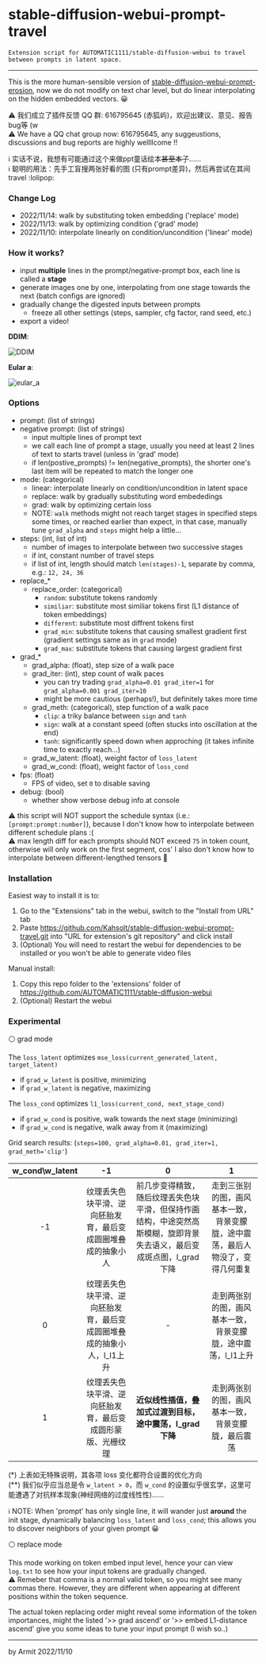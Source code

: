# stable-diffusion-webui-prompt-travel

    Extension script for AUTOMATIC1111/stable-diffusion-webui to travel between prompts in latent space.

----

This is the more human-sensible version of [stable-diffusion-webui-prompt-erosion](https://github.com/Kahsolt/stable-diffusion-webui-prompt-erosion), 
now we do not modify on text char level, but do linear interpolating on the hidden embedded vectors. 😀  

⚠ 我们成立了插件反馈 QQ 群: 616795645 (赤狐屿)，欢迎出建议、意见、报告bug等 (w  
⚠ We have a QQ chat group now: 616795645, any suggeustions, discussions and bug reports are highly wellllcome !!  

ℹ 实话不说，我想有可能通过这个来做ppt童话绘本<del>甚至本子</del>……  
ℹ 聪明的用法：先手工盲搜两张好看的图 (只有prompt差异)，然后再尝试在其间 travel :lolipop:  


### Change Log

- 2022/11/14: walk by substituting token embedding ('replace' mode)
- 2022/11/13: walk by optimizing condition ('grad' mode)
- 2022/11/10: interpolate linearly  on condition/uncondition ('linear' mode)


### How it works?

- input **multiple** lines in the prompt/negative-prompt box, each line is called a **stage**
- generate images one by one, interpolating from one stage towards the next (batch configs are ignored)
- gradually change the digested inputs between prompts
  - freeze all other settings (steps, sampler, cfg factor, rand seed, etc.)
- export a video!

**DDIM**:

![DDIM](img/ddim.gif)

**Eular a**:

![eular_a](img/eular_a.gif)


### Options

- prompt: (list of strings)
- negative prompt: (list of strings)
  - input multiple lines of prompt text
  - we call each line of prompt a stage, usually you need at least 2 lines of text to starts travel (unless in 'grad' mode)
  - if len(postive_prompts) != len(negative_prompts), the shorter one's last item will be repeated to match the longer one
- mode: (categorical)
  - linear: interpolate linearly on condition/uncondition in latent space
  - replace: walk by gradually substituting word embededings 
  - grad: walk by optimizing certain loss
  - NOTE: `walk` methods might not reach target stages in specified steps some times, or reached earlier than expect, in that case, manually tune `grad_alpha` and `steps`  might help a little...
- steps: (int, list of int)
  - number of images to interpolate between two successive stages
  - if int, constant number of travel steps
  - if list of int, length should match `len(stages)-1`, separate by comma, e.g.: `12, 24, 36`
- replace_*
  - replace_order: (categorical)
    - `random`: substitute tokens randomly
    - `similiar`: substitute most similiar tokens first (L1 distance of token embeddings)
    - `different`: substitute most diffrent tokens first
    - `grad_min`: substitute tokens that causing smallest gradient first (gradient settings same as in `grad` mode)
    - `grad_max`: substitute tokens that causing largest gradient first
- grad_*
  - grad_alpha: (float), step size of a walk pace
  - grad_iter: (int), step count of walk paces
    - you can try trading `grad_alpha=0.01 grad_iter=1` for `grad_alpha=0.001 grad_iter=10`
    - might be more cautious (perhaps!), but definitely takes more time
  - grad_meth: (categorical), step function of a walk pace
    - `clip`: a triky balance between `sign` and `tanh`
    - `sign`: walk at a constant speed (often stucks into oscillation at the end)
    - `tanh`: significantly speed down when approching (it takes infinite time to exactly reach...)
  - grad_w_latent: (float), weight factor of `loss_latent`
  - grad_w_cond: (float), weight factor of `loss_cond`
- fps: (float)
  - FPS of video, set `0` to disable saving
- debug: (bool)
  - whether show verbose debug info at console

⚠ this script will NOT support the schedule syntax (i.e.: `[prompt:prompt:number]`), because I don't know how to interpolate between different schedule plans :(  
⚠ max length diff for each prompts should NOT exceed `75` in token count, otherwise will only work on the first segment, cos' I also don't know how to interpolate between different-lengthed tensors 🤔  


### Installation

Easiest way to install it is to:
1. Go to the "Extensions" tab in the webui, switch to the "Install from URL" tab
2. Paste https://github.com/Kahsolt/stable-diffusion-webui-prompt-travel.git into "URL for extension's git repository" and click install
3. (Optional) You will need to restart the webui for dependencies to be installed or you won't be able to generate video files

Manual install:
1. Copy this repo folder to the 'extensions' folder of https://github.com/AUTOMATIC1111/stable-diffusion-webui
2. (Optional) Restart the webui


### Experimental

⚪ grad mode

The `loss_latent` optimizes `mse_loss(current_generated_latent, target_latent)` 

  - if `grad_w_latent` is positive, minimizing
  - if `grad_w_latent` is negative, maximizing

The `loss_cond` optimizes `l1_loss(current_cond, next_stage_cond)`

  - if `grad_w_cond` is positive, walk towards the next stage (minimizing)
  - if `grad_w_cond` is negative, walk away from it (maximizing)

Grid search results: (`steps=100, grad_alpha=0.01, grad_iter=1, grad_meth='clip'`)

| w_cond\w_latent | -1 | 0 | 1 |
| :-: | :-: | :-: | :-: |
| -1 | 纹理丢失色块平滑、逆向胚胎发育，最后变成圆圈堆叠成的抽象小人 | 前几步变得精致，随后纹理丢失色块平滑，但保持作画结构，中途突然高斯模糊，旋即背景失去语义，最后变成斑点图，l_grad下降 | 走到三张别的图，画风基本一致，背景变朦胧，途中震荡，最后人物没了，变得几何重复 |
| 0 | 纹理丢失色块平滑、逆向胚胎发育，最后变成圆圈堆叠成的抽象小人，l_l1上升 | - | 走到两张别的图，画风基本一致，背景变朦胧，途中震荡，l_l1上升 |
| 1 | 纹理丢失色块平滑、逆向胚胎发育，最后变成圆形蒙版、光栅纹理 | **近似线性插值，叠加式过渡到目标，途中震荡，l_grad下降** | 走到两张别的图，画风基本一致，背景变朦胧，最后震荡 |

(*) 上表如无特殊说明，其各项 loss 变化都符合设置的优化方向  
(**) 我们似乎应当总是令 `w_latent > 0`，而 `w_cond` 的设置似乎很玄学，这里可能遭遇了对抗样本现象(神经网络的过度线性性)……  

ℹ NOTE: When 'prompt' has only single line, it will wander just **around** the init stage, dynamically balancing `loss_latent` and `loss_cond`; this allows you to discover neighbors of your given prompt 😀

⚪ replace mode

This mode working on token embed input level, hence your can view `log.txt` to see how your input tokens are gradually changed.  
⚠ Remeber that comma is a normal valid token, so you might see many commas there. However, they are different when appearing at different positions within the token sequence.  

The actual token replacing order might reveal some information of the token importances, might the listed '>> grad ascend' or '>> embed L1-distance ascend' give you some ideas to tune your input prompt (I wish so..)

----

by Armit
2022/11/10 
